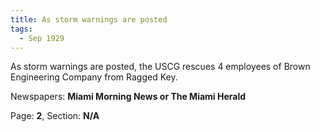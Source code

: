 ```yaml
---  
title: As storm warnings are posted  
tags:  
  - Sep 1929  
---  
```

  
As storm warnings are posted, the USCG rescues 4 employees of Brown Engineering Company from Ragged Key.  
  
Newspapers: **Miami Morning News or The Miami Herald**  
  
Page: **2**, Section: **N/A** 
